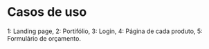 # Casos de uso

 1: Landing page, 2: Portifólio, 3: Login, 4: Página de cada produto, 5: Formulário de orçamento.
